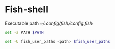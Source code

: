 # Fish-shell

Executable path
_~/.config/fish/config.fish_

```bash
set -a PATH $PATH
```

```bash
set -U fish_user_paths <path> $fish_user_paths
```

